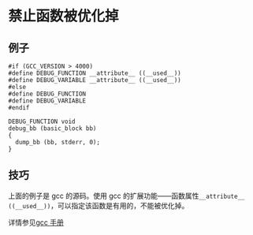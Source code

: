 # 禁止函数被优化掉

## 例子

    #if (GCC_VERSION > 4000)
    #define DEBUG_FUNCTION __attribute__ ((__used__))
    #define DEBUG_VARIABLE __attribute__ ((__used__))
    #else
    #define DEBUG_FUNCTION
    #define DEBUG_VARIABLE
    #endif

    DEBUG_FUNCTION void
    debug_bb (basic_block bb)
    {
      dump_bb (bb, stderr, 0);
    }

## 技巧

上面的例子是 gcc 的源码。使用 gcc 的扩展功能——函数属性`__attribute__ ((__used__))`，可以指定该函数是有用的，不能被优化掉。

详情参见[gcc 手册](https://gcc.gnu.org/onlinedocs/gcc/Function-Attributes.html#Function-Attributes)
